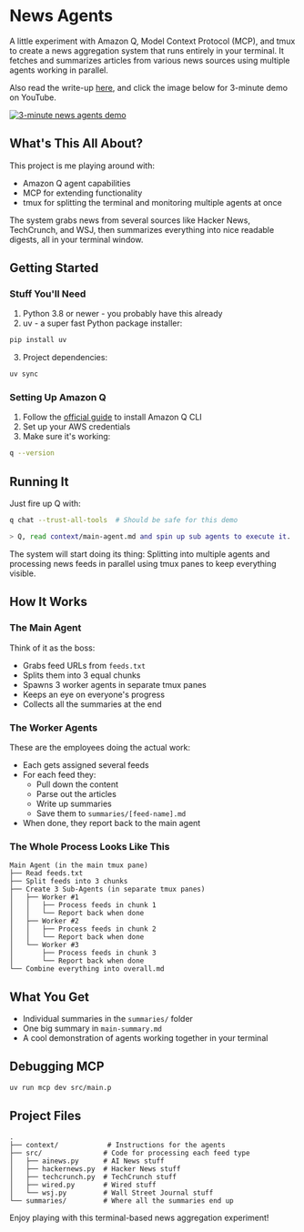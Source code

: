 # News Agents

A little experiment with Amazon Q, Model Context Protocol (MCP), and tmux to create a news aggregation system that runs entirely in your terminal. It fetches and summarizes articles from various news sources using multiple agents working in parallel. 

Also read the write-up [here](https://eugeneyan.com/writing/news-agents/), and click the image below for 3-minute demo on YouTube.

[![3-minute news agents demo](https://eugeneyan.com/assets/news-agents.jpg)](https://www.youtube.com/watch?v=q41YevguhQw)

## What's This All About?

This project is me playing around with:
- Amazon Q agent capabilities 
- MCP for extending functionality
- tmux for splitting the terminal and monitoring multiple agents at once

The system grabs news from several sources like Hacker News, TechCrunch, and WSJ, then summarizes everything into nice readable digests, all in your terminal window.

## Getting Started

### Stuff You'll Need

1. Python 3.8 or newer - you probably have this already
2. uv - a super fast Python package installer:
```bash
pip install uv
```
3. Project dependencies:
```bash
uv sync
```

### Setting Up Amazon Q

1. Follow the [official guide](https://docs.aws.amazon.com/amazonq/latest/qdeveloper-ug/command-line-installing.html) to install Amazon Q CLI
2. Set up your AWS credentials 
3. Make sure it's working:
```bash
q --version
```

## Running It

Just fire up Q with:

```bash
q chat --trust-all-tools  # Should be safe for this demo

> Q, read context/main-agent.md and spin up sub agents to execute it.
```

The system will start doing its thing: Splitting into multiple agents and processing news feeds in parallel using tmux panes to keep everything visible.

## How It Works

### The Main Agent

Think of it as the boss:
- Grabs feed URLs from `feeds.txt`
- Splits them into 3 equal chunks
- Spawns 3 worker agents in separate tmux panes
- Keeps an eye on everyone's progress
- Collects all the summaries at the end

### The Worker Agents

These are the employees doing the actual work:
- Each gets assigned several feeds
- For each feed they:
  - Pull down the content
  - Parse out the articles
  - Write up summaries
  - Save them to `summaries/[feed-name].md`
- When done, they report back to the main agent

### The Whole Process Looks Like This

```
Main Agent (in the main tmux pane)
├── Read feeds.txt
├── Split feeds into 3 chunks
├── Create 3 Sub-Agents (in separate tmux panes)
│   ├── Worker #1
│   │   ├── Process feeds in chunk 1
│   │   └── Report back when done
│   ├── Worker #2
│   │   ├── Process feeds in chunk 2
│   │   └── Report back when done
│   └── Worker #3
│       ├── Process feeds in chunk 3
│       └── Report back when done
└── Combine everything into overall.md
```

## What You Get

- Individual summaries in the `summaries/` folder
- One big summary in `main-summary.md`
- A cool demonstration of agents working together in your terminal

## Debugging MCP

```bash
uv run mcp dev src/main.p
```

## Project Files

```
.
├── context/            # Instructions for the agents
├── src/               # Code for processing each feed type
│   ├── ainews.py      # AI News stuff
│   ├── hackernews.py  # Hacker News stuff
│   ├── techcrunch.py  # TechCrunch stuff
│   ├── wired.py       # Wired stuff
│   └── wsj.py         # Wall Street Journal stuff
└── summaries/         # Where all the summaries end up
```

Enjoy playing with this terminal-based news aggregation experiment!
